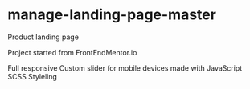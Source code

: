 # manage-landing-page-master

Product landing page

Project started from FrontEndMentor.io

Full responsive
Custom slider for mobile devices made with JavaScript
SCSS Styleling
